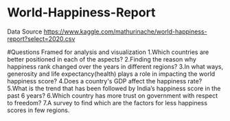 # World-Happiness-Report

Data Source
https://www.kaggle.com/mathurinache/world-happiness-report?select=2020.csv

#Questions Framed for analysis and visualization
1.Which countries are better positioned in each of the aspects?
2.Finding the reason why happiness rank changed over the years in different regions?
3.In what ways, generosity and life expectancy(health) plays a role in impacting the world happiness score? 
4.Does a country's GDP affect the happiness rate?
5.What is the trend that has been followed by India’s happiness score in the past 6 years?
6.Which country has more trust on government with respect to freedom?
7.A survey to find which are the factors for less happiness scores in few regions.



